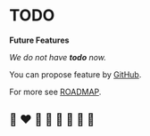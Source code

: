 # TODO

**Future Features**

*We do not have **todo** now.*

You can propose feature by [GitHub](https://github.com/helvm/helms/issues).

For more see [ROADMAP](ROADMAP.md).

## 🌈 ❤️ 💛 💚 💙 🤍 🖤 🦄
